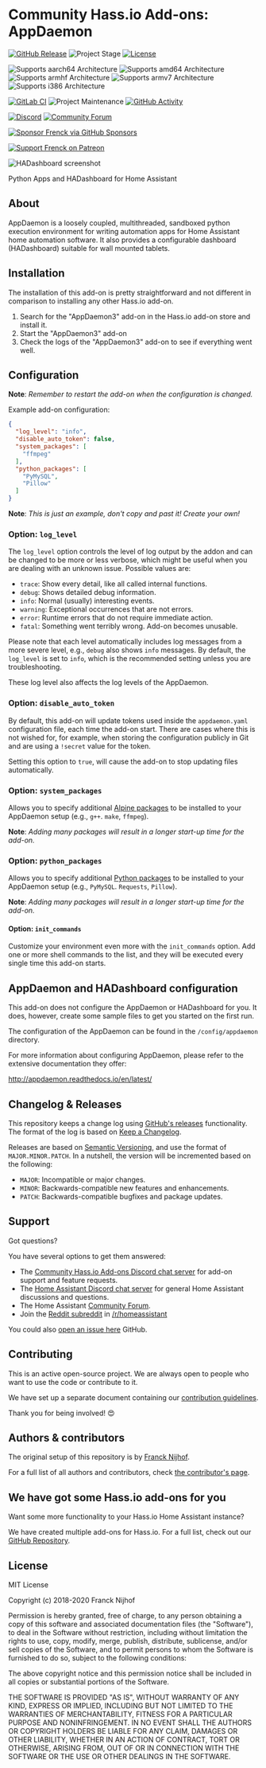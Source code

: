 # Community Hass.io Add-ons: AppDaemon

[![GitHub Release][releases-shield]][releases]
![Project Stage][project-stage-shield]
[![License][license-shield]](LICENSE.md)

![Supports aarch64 Architecture][aarch64-shield]
![Supports amd64 Architecture][amd64-shield]
![Supports armhf Architecture][armhf-shield]
![Supports armv7 Architecture][armv7-shield]
![Supports i386 Architecture][i386-shield]

[![GitLab CI][gitlabci-shield]][gitlabci]
![Project Maintenance][maintenance-shield]
[![GitHub Activity][commits-shield]][commits]

[![Discord][discord-shield]][discord]
[![Community Forum][forum-shield]][forum]

[![Sponsor Frenck via GitHub Sponsors][github-sponsors-shield]][github-sponsors]

[![Support Frenck on Patreon][patreon-shield]][patreon]

![HADashboard screenshot](images/screenshot.png)

Python Apps and HADashboard for Home Assistant

## About

AppDaemon is a loosely coupled, multithreaded, sandboxed python execution
environment for writing automation apps for Home Assistant home automation
software. It also provides a configurable dashboard (HADashboard) suitable
for wall mounted tablets.

## Installation

The installation of this add-on is pretty straightforward and not different in
comparison to installing any other Hass.io add-on.

1. Search for the "AppDaemon3" add-on in the Hass.io add-on store and install
   it.
1. Start the "AppDaemon3" add-on
1. Check the logs of the "AppDaemon3" add-on to see if everything went well.

## Configuration

**Note**: _Remember to restart the add-on when the configuration is changed._

Example add-on configuration:

```json
{
  "log_level": "info",
  "disable_auto_token": false,
  "system_packages": [
    "ffmpeg"
  ],
  "python_packages": [
    "PyMySQL",
    "Pillow"
  ]
}
```

**Note**: _This is just an example, don't copy and past it! Create your own!_

### Option: `log_level`

The `log_level` option controls the level of log output by the addon and can
be changed to be more or less verbose, which might be useful when you are
dealing with an unknown issue. Possible values are:

- `trace`: Show every detail, like all called internal functions.
- `debug`: Shows detailed debug information.
- `info`: Normal (usually) interesting events.
- `warning`: Exceptional occurrences that are not errors.
- `error`:  Runtime errors that do not require immediate action.
- `fatal`: Something went terribly wrong. Add-on becomes unusable.

Please note that each level automatically includes log messages from a
more severe level, e.g., `debug` also shows `info` messages. By default,
the `log_level` is set to `info`, which is the recommended setting unless
you are troubleshooting.

These log level also affects the log levels of the AppDaemon.

### Option: `disable_auto_token`

By default, this add-on will update tokens used inside the `appdaemon.yaml`
configuration file, each time the add-on start. There are cases where this
is not wished for, for example, when storing the configuration publicly in Git
and are using a `!secret` value for the token.

Setting this option to `true`, will cause the add-on to stop updating files
automatically.

### Option: `system_packages`

Allows you to specify additional [Alpine packages][alpine-packages] to be
installed to your AppDaemon setup (e.g., `g++`. `make`, `ffmpeg`).

**Note**: _Adding many packages will result in a longer start-up time
for the add-on._

### Option: `python_packages`

Allows you to specify additional [Python packages][python-packages] to be
installed to your AppDaemon setup (e.g., `PyMySQL`. `Requests`, `Pillow`).

**Note**: _Adding many packages will result in a longer start-up time
for the add-on._

#### Option: `init_commands`

Customize your environment even more with the `init_commands` option.
Add one or more shell commands to the list, and they will be executed every
single time this add-on starts.

## AppDaemon and HADashboard configuration

This add-on does not configure the AppDaemon or HADashboard for you.
It does, however, create some sample files to get you started on the first run.

The configuration of the AppDaemon can be found in the `/config/appdaemon`
directory.

For more information about configuring AppDaemon, please refer to the
extensive documentation they offer:

<http://appdaemon.readthedocs.io/en/latest/>

## Changelog & Releases

This repository keeps a change log using [GitHub's releases][releases]
functionality. The format of the log is based on
[Keep a Changelog][keepchangelog].

Releases are based on [Semantic Versioning][semver], and use the format
of ``MAJOR.MINOR.PATCH``. In a nutshell, the version will be incremented
based on the following:

- ``MAJOR``: Incompatible or major changes.
- ``MINOR``: Backwards-compatible new features and enhancements.
- ``PATCH``: Backwards-compatible bugfixes and package updates.

## Support

Got questions?

You have several options to get them answered:

- The [Community Hass.io Add-ons Discord chat server][discord] for add-on
  support and feature requests.
- The [Home Assistant Discord chat server][discord-ha] for general Home
  Assistant discussions and questions.
- The Home Assistant [Community Forum][forum].
- Join the [Reddit subreddit][reddit] in [/r/homeassistant][reddit]

You could also [open an issue here][issue] GitHub.

## Contributing

This is an active open-source project. We are always open to people who want to
use the code or contribute to it.

We have set up a separate document containing our
[contribution guidelines](CONTRIBUTING.md).

Thank you for being involved! :heart_eyes:

## Authors & contributors

The original setup of this repository is by [Franck Nijhof][frenck].

For a full list of all authors and contributors,
check [the contributor's page][contributors].

## We have got some Hass.io add-ons for you

Want some more functionality to your Hass.io Home Assistant instance?

We have created multiple add-ons for Hass.io. For a full list, check out
our [GitHub Repository][repository].

## License

MIT License

Copyright (c) 2018-2020 Franck Nijhof

Permission is hereby granted, free of charge, to any person obtaining a copy
of this software and associated documentation files (the "Software"), to deal
in the Software without restriction, including without limitation the rights
to use, copy, modify, merge, publish, distribute, sublicense, and/or sell
copies of the Software, and to permit persons to whom the Software is
furnished to do so, subject to the following conditions:

The above copyright notice and this permission notice shall be included in all
copies or substantial portions of the Software.

THE SOFTWARE IS PROVIDED "AS IS", WITHOUT WARRANTY OF ANY KIND, EXPRESS OR
IMPLIED, INCLUDING BUT NOT LIMITED TO THE WARRANTIES OF MERCHANTABILITY,
FITNESS FOR A PARTICULAR PURPOSE AND NONINFRINGEMENT. IN NO EVENT SHALL THE
AUTHORS OR COPYRIGHT HOLDERS BE LIABLE FOR ANY CLAIM, DAMAGES OR OTHER
LIABILITY, WHETHER IN AN ACTION OF CONTRACT, TORT OR OTHERWISE, ARISING FROM,
OUT OF OR IN CONNECTION WITH THE SOFTWARE OR THE USE OR OTHER DEALINGS IN THE
SOFTWARE.

[aarch64-shield]: https://img.shields.io/badge/aarch64-yes-green.svg
[alpine-packages]: https://pkgs.alpinelinux.org/packages
[amd64-shield]: https://img.shields.io/badge/amd64-yes-green.svg
[armhf-shield]: https://img.shields.io/badge/armhf-yes-green.svg
[armv7-shield]: https://img.shields.io/badge/armv7-yes-green.svg
[commits-shield]: https://img.shields.io/github/commit-activity/y/hassio-addons/addon-appdaemon3.svg
[commits]: https://github.com/hassio-addons/addon-appdaemon3/commits/master
[contributors]: https://github.com/hassio-addons/addon-appdaemon3/graphs/contributors
[discord-ha]: https://discord.gg/c5DvZ4e
[discord-shield]: https://img.shields.io/discord/478094546522079232.svg
[discord]: https://discord.me/hassioaddons
[forum-shield]: https://img.shields.io/badge/community-forum-brightgreen.svg
[forum]: https://community.home-assistant.io/t/community-hass-io-add-on-appdaemon3/41261?u=frenck
[frenck]: https://github.com/frenck
[github-sponsors-shield]: https://frenck.dev/wp-content/uploads/2019/12/github_sponsor.png
[github-sponsors]: https://github.com/sponsors/frenck
[gitlabci-shield]: https://gitlab.com/hassio-addons/addon-appdaemon3/badges/master/pipeline.svg
[gitlabci]: https://gitlab.com/hassio-addons/addon-appdaemon3/pipelines
[home-assistant]: https://home-assistant.io
[i386-shield]: https://img.shields.io/badge/i386-yes-green.svg
[issue]: https://github.com/hassio-addons/addon-appdaemon3/issues
[keepchangelog]: http://keepachangelog.com/en/1.0.0/
[license-shield]: https://img.shields.io/github/license/hassio-addons/addon-appdaemon3.svg
[maintenance-shield]: https://img.shields.io/maintenance/yes/2020.svg
[patreon-shield]: https://frenck.dev/wp-content/uploads/2019/12/patreon.png
[patreon]: https://www.patreon.com/
[project-stage-shield]: https://img.shields.io/badge/project%20stage-production%20ready-brightgreen.svg
[python-packages]: https://pypi.org/
[reddit]: https://reddit.com/r/homeassistant
[releases-shield]: https://img.shields.io/github/release/hassio-addons/addon-appdaemon3.svg
[releases]: https://github.com/hassio-addons/addon-appdaemon3/releases
[repository]: https://github.com/hassio-addons/repository
[semver]: http://semver.org/spec/v2.0.0.htm

